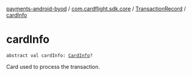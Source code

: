 [payments-android-byod](../../index.md) / [com.cardflight.sdk.core](../index.md) / [TransactionRecord](index.md) / [cardInfo](./card-info.md)

# cardInfo

`abstract val cardInfo: `[`CardInfo`](../-card-info/index.md)`?`

Card used to process the transaction.

